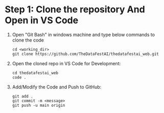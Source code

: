 # Step 1: Clone the repository And Open in VS Code

1. Open "Git Bash" in windows machine and type below commands to clone the code
    ```shell
    cd <working_dir>
    git clone https://github.com/TheDataFestAI/thedatafestai_web.git
    ```
2. Open the cloned repo in VS Code for Development:
    ```shell
    cd thedatafestai_web
    code .
    ```
3. Add/Modify the Code and Push to GitHub:
    ```shell
    git add .
    git commit -m <message>
    git push -u main origin 
    ```